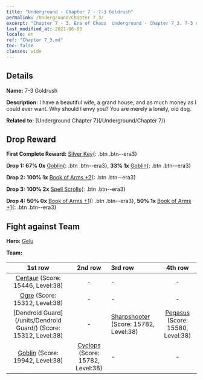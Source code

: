 ```yaml
---
title: "Underground - Chapter 7 - 7-3 Goldrush"
permalink: /Underground/Chapter 7_3/
excerpt: "Chapter 7 - 3. Era of Chaos  Underground - Chapter 7_3. 7-3 Goldrush"
last_modified_at: 2021-06-03
locale: en
ref: "Chapter 7_3.md"
toc: false
classes: wide
---
```


## Details

 **Name:** 7-3 Goldrush

 **Description:** I have a beautiful wife, a grand house, and as much money as I could ever want. Why should I envy you? You are merely a lonely, old dog.

 **Related to:** [Underground Chapter 7](/Underground/Chapter 7/)

## Drop Reward

 **First Complete Reward:** [Silver Key](/Items/con_693/){: .btn .btn--era3}

 **Drop 1:** **67% 0x** [Goblin](/Items/unt_217/){: .btn .btn--era3}, **33% 1x** [Goblin](/Items/unt_217/){: .btn .btn--era3}

 **Drop 2:** **100% 1x** [Book of Arms +2](/Items/mat_32/){: .btn .btn--era3}

 **Drop 3:** **100% 2x** [Spell Scrolls](/Items/con_694/){: .btn .btn--era3}

 **Drop 4:** **50% 0x** [Book of Arms +1](/Items/mat_25/){: .btn .btn--era3}, **50% 1x** [Book of Arms +1](/Items/mat_25/){: .btn .btn--era3}


## Fight against Team
 **Hero:** [Gelu](/heroes/Gelu/)

 **Team:**


  | 1st row | 2nd row | 3rd row | 4th row |
  |:----:|:----:|:----|:----:|
  | [Centaur](/units/Centaur/) (Score: 15446, Level:38)  | - | - | - |
  | [Ogre](/units/Ogre/) (Score: 15312, Level:38)  | - | - | - |
  | [Dendroid Guard](/units/Dendroid Guard/) (Score: 15312, Level:38)  | - | [Sharpshooter](/units/Sharpshooter/) (Score: 15782, Level:38)  | [Pegasus](/units/Pegasus/) (Score: 15580, Level:38)  |
  | [Goblin](/units/Goblin/) (Score: 19942, Level:38)  | [Cyclops](/units/Cyclops/) (Score: 15782, Level:38)  | - | - |


